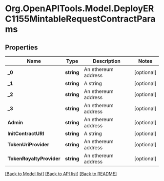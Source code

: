 # Org.OpenAPITools.Model.DeployERC1155MintableRequestContractParams

## Properties

Name | Type | Description | Notes
------------ | ------------- | ------------- | -------------
**_0** | **string** | An ethereum address | [optional] 
**_1** | **string** | A string | [optional] 
**_2** | **string** | An ethereum address | [optional] 
**_3** | **string** | An ethereum address | [optional] 
**Admin** | **string** | An ethereum address | [optional] 
**InitContractURI** | **string** | A string | [optional] 
**TokenUriProvider** | **string** | An ethereum address | [optional] 
**TokenRoyaltyProvider** | **string** | An ethereum address | [optional] 

[[Back to Model list]](../README.md#documentation-for-models) [[Back to API list]](../README.md#documentation-for-api-endpoints) [[Back to README]](../README.md)

